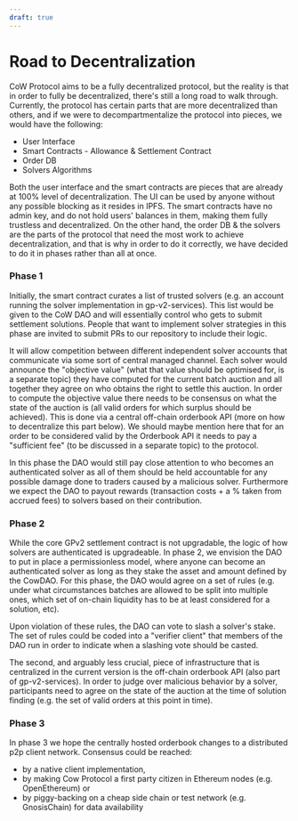 ```yaml
---
draft: true
---
```


# Road to Decentralization

CoW Protocol aims to be a fully decentralized protocol, but the reality is that in order to fully be decentralized, there's still a long road to walk through. Currently, the protocol has certain parts that are more decentralized than others, and if we were to decompartmentalize the protocol into pieces, we would have the following:

- User Interface
- Smart Contracts - Allowance & Settlement Contract
- Order DB
- Solvers Algorithms

Both the user interface and the smart contracts are pieces that are already at 100% level of decentralization. The UI can be used by anyone without any possible blocking as it resides in IPFS. The smart contracts have no admin key, and do not hold users' balances in them, making them fully trustless and decentralized. On the other hand, the order DB & the solvers are the parts of the protocol that need the most work to achieve decentralization, and that is why in order to do it correctly, we have decided to do it in phases rather than all at once.

### Phase 1

Initially, the smart contract curates a list of trusted solvers (e.g. an account running the solver implementation in gp-v2-services). This list would be given to the CoW DAO and will essentially control who gets to submit settlement solutions. People that want to implement solver strategies in this phase are invited to submit PRs to our repository to include their logic.

It will allow competition between different independent solver accounts that communicate via some sort of central managed channel. Each solver would announce the "objective value" (what that value should be optimised for, is a separate topic) they have computed for the current batch auction and all together they agree on who obtains the right to settle this auction. In order to compute the objective value there needs to be consensus on what the state of the auction is (all valid orders for which surplus should be achieved). This is done via a central off-chain orderbook API (more on how to decentralize this part below). We should maybe mention here that for an order to be considered valid by the Orderbook API it needs to pay a "sufficient fee" (to be discussed in a separate topic) to the protocol.

In this phase the DAO would still pay close attention to who becomes an authenticated solver as all of them should be held accountable for any possible damage done to traders caused by a malicious solver. Furthermore we expect the DAO to payout rewards (transaction costs + a % taken from accrued fees) to solvers based on their contribution.

### Phase 2

While the core GPv2 settlement contract is not upgradable, the logic of how solvers are authenticated is upgradeable. In phase 2, we envision the DAO to put in place a permissionless model, where anyone can become an authenticated solver as long as they stake the asset and amount defined by the CowDAO. For this phase, the DAO would agree on a set of rules (e.g. under what circumstances batches are allowed to be split into multiple ones, which set of on-chain liquidity has to be at least considered for a solution, etc).

Upon violation of these rules, the DAO can vote to slash a solver's stake. The set of rules could be coded into a "verifier client" that members of the DAO run in order to indicate when a slashing vote should be casted.

The second, and arguably less crucial, piece of infrastructure that is centralized in the current version is the off-chain orderbook API (also part of gp-v2-services). In order to judge over malicious behavior by a solver, participants need to agree on the state of the auction at the time of solution finding (e.g. the set of valid orders at this point in time).

### Phase 3

In phase 3 we hope the centrally hosted orderbook changes to a distributed p2p client network. Consensus could be reached:

- by a native client implementation,
- by making Cow Protocol a first party citizen in Ethereum nodes (e.g. OpenEthereum) or
- by piggy-backing on a cheap side chain or test network (e.g. GnosisChain) for data availability
